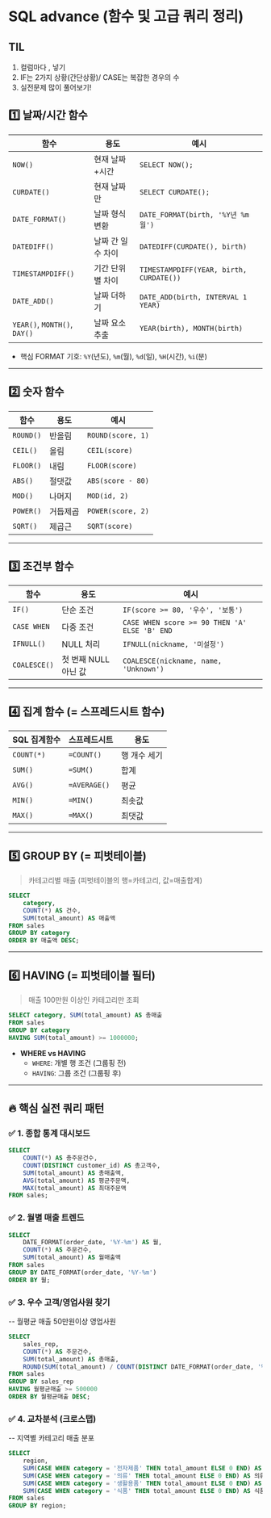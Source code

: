 
# SQL advance (함수 및 고급 쿼리 정리)

## TIL
1. 컬럼마다 , 넣기
2. IF는 2가지 상황(간단상황)/ CASE는 복잡한 경우의 수
3. 실전문제 많이 풀어보기!

## 1️⃣ 날짜/시간 함수

| 함수 | 용도 | 예시 |
|------|------|------|
| `NOW()` | 현재 날짜+시간 | `SELECT NOW();` |
| `CURDATE()` | 현재 날짜만 | `SELECT CURDATE();` |
| `DATE_FORMAT()` | 날짜 형식 변환 | `DATE_FORMAT(birth, '%Y년 %m월')` |
| `DATEDIFF()` | 날짜 간 일수 차이 | `DATEDIFF(CURDATE(), birth)` |
| `TIMESTAMPDIFF()` | 기간 단위별 차이 | `TIMESTAMPDIFF(YEAR, birth, CURDATE())` |
| `DATE_ADD()` | 날짜 더하기 | `DATE_ADD(birth, INTERVAL 1 YEAR)` |
| `YEAR()`, `MONTH()`, `DAY()` | 날짜 요소 추출 | `YEAR(birth), MONTH(birth)` |

- 핵심 FORMAT 기호: `%Y`(년도), `%m`(월), `%d`(일), `%H`(시간), `%i`(분)

---

## 2️⃣ 숫자 함수

| 함수 | 용도 | 예시 |
|------|------|------|
| `ROUND()` | 반올림 | `ROUND(score, 1)` |
| `CEIL()` | 올림 | `CEIL(score)` |
| `FLOOR()` | 내림 | `FLOOR(score)` |
| `ABS()` | 절댓값 | `ABS(score - 80)` |
| `MOD()` | 나머지 | `MOD(id, 2)` |
| `POWER()` | 거듭제곱 | `POWER(score, 2)` |
| `SQRT()` | 제곱근 | `SQRT(score)` |

---

## 3️⃣ 조건부 함수

| 함수 | 용도 | 예시 |
|------|------|------|
| `IF()` | 단순 조건 | `IF(score >= 80, '우수', '보통')` |
| `CASE WHEN` | 다중 조건 | `CASE WHEN score >= 90 THEN 'A' ELSE 'B' END` |
| `IFNULL()` | NULL 처리 | `IFNULL(nickname, '미설정')` |
| `COALESCE()` | 첫 번째 NULL 아닌 값 | `COALESCE(nickname, name, 'Unknown')` |

---

## 4️⃣ 집계 함수 (= 스프레드시트 함수)

| SQL 집계함수 | 스프레드시트 | 용도 |
|--------------|--------------|------|
| `COUNT(*)`   | `=COUNT()`   | 행 개수 세기 |
| `SUM()`      | `=SUM()`     | 합계 |
| `AVG()`      | `=AVERAGE()` | 평균 |
| `MIN()`      | `=MIN()`     | 최솟값 |
| `MAX()`      | `=MAX()`     | 최댓값 |

---

## 5️⃣ GROUP BY (= 피벗테이블)

> 카테고리별 매출 (피벗테이블의 행=카테고리, 값=매출합계)

```sql
SELECT
    category,
    COUNT(*) AS 건수,
    SUM(total_amount) AS 매출액
FROM sales
GROUP BY category
ORDER BY 매출액 DESC;
```

---

## 6️⃣ HAVING (= 피벗테이블 필터)

> 매출 100만원 이상인 카테고리만 조회

```sql
SELECT category, SUM(total_amount) AS 총매출
FROM sales
GROUP BY category
HAVING SUM(total_amount) >= 1000000;
```

- **WHERE vs HAVING**
  - `WHERE`: 개별 행 조건 (그룹핑 전)
  - `HAVING`: 그룹 조건 (그룹핑 후)

---

## 🔥 핵심 실전 쿼리 패턴

### ✅ 1. 종합 통계 대시보드
```sql
SELECT
    COUNT(*) AS 총주문건수,
    COUNT(DISTINCT customer_id) AS 총고객수,
    SUM(total_amount) AS 총매출액,
    AVG(total_amount) AS 평균주문액,
    MAX(total_amount) AS 최대주문액
FROM sales;
```

### ✅ 2. 월별 매출 트렌드
```sql
SELECT
    DATE_FORMAT(order_date, '%Y-%m') AS 월,
    COUNT(*) AS 주문건수,
    SUM(total_amount) AS 월매출액
FROM sales
GROUP BY DATE_FORMAT(order_date, '%Y-%m')
ORDER BY 월;
```

### ✅ 3. 우수 고객/영업사원 찾기
-- 월평균 매출 50만원이상 영업사원
```sql
SELECT
    sales_rep,
    COUNT(*) AS 주문건수,
    SUM(total_amount) AS 총매출,
    ROUND(SUM(total_amount) / COUNT(DISTINCT DATE_FORMAT(order_date, '%Y-%m')), 0) AS 월평균매출
FROM sales
GROUP BY sales_rep
HAVING 월평균매출 >= 500000
ORDER BY 월평균매출 DESC;
```

### ✅ 4. 교차분석 (크로스탭)
-- 지역별 카테고리 매출 분포
```sql
SELECT
    region,
    SUM(CASE WHEN category = '전자제품' THEN total_amount ELSE 0 END) AS 전자제품,
    SUM(CASE WHEN category = '의류' THEN total_amount ELSE 0 END) AS 의류,
    SUM(CASE WHEN category = '생활용품' THEN total_amount ELSE 0 END) AS 생활용품,
    SUM(CASE WHEN category = '식품' THEN total_amount ELSE 0 END) AS 식품
FROM sales
GROUP BY region;
```
